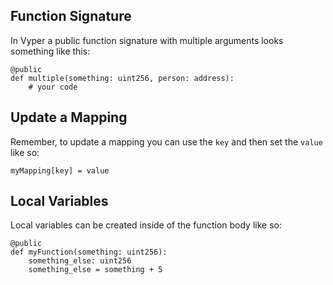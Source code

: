 ## Function Signature

In Vyper a public function signature with multiple arguments looks something like this:

```
@public
def multiple(something: uint256, person: address): 
    # your code
```

## Update a Mapping

Remember, to update a mapping you can use the `key` and then set the `value` like so:

```
myMapping[key] = value
```

## Local Variables

Local variables can be created inside of the function body like so:

```
@public
def myFunction(something: uint256): 
    something_else: uint256
    something_else = something + 5
```